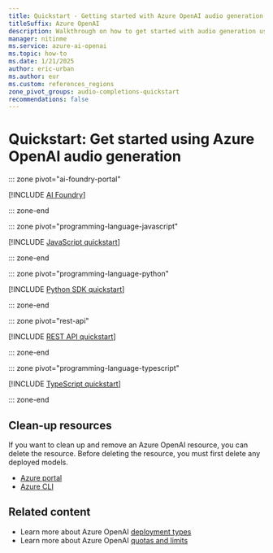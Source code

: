 ```yaml
---
title: Quickstart - Getting started with Azure OpenAI audio generation
titleSuffix: Azure OpenAI
description: Walkthrough on how to get started with audio generation using Azure OpenAI.
manager: nitinme
ms.service: azure-ai-openai
ms.topic: how-to
ms.date: 1/21/2025
author: eric-urban
ms.author: eur
ms.custom: references_regions
zone_pivot_groups: audio-completions-quickstart
recommendations: false
---
```


# Quickstart: Get started using Azure OpenAI audio generation

::: zone pivot="ai-foundry-portal"

[!INCLUDE [AI Foundry](includes/audio-completions-ai-foundry.md)]

::: zone-end

::: zone pivot="programming-language-javascript"

[!INCLUDE [JavaScript quickstart](includes/audio-completions-javascript.md)]

::: zone-end

::: zone pivot="programming-language-python"

[!INCLUDE [Python SDK quickstart](includes/audio-completions-python.md)]

::: zone-end

::: zone pivot="rest-api"

[!INCLUDE [REST API quickstart](includes/audio-completions-rest.md)]

::: zone-end

::: zone pivot="programming-language-typescript"

[!INCLUDE [TypeScript quickstart](includes/audio-completions-typescript.md)]

::: zone-end


## Clean-up resources

If you want to clean up and remove an Azure OpenAI resource, you can delete the resource. Before deleting the resource, you must first delete any deployed models.

- [Azure portal](../multi-service-resource.md?pivots=azportal#clean-up-resources)
- [Azure CLI](../multi-service-resource.md?pivots=azcli#clean-up-resources)

## Related content

* Learn more about Azure OpenAI [deployment types](./how-to/deployment-types.md)
* Learn more about Azure OpenAI [quotas and limits](quotas-limits.md)
